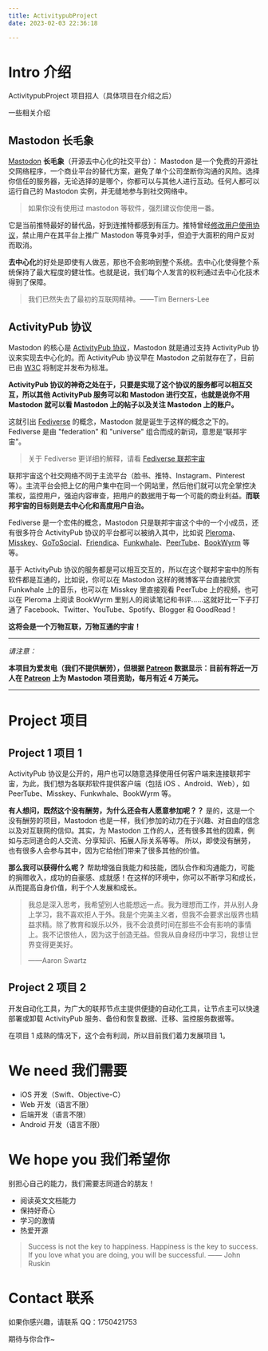 ```yaml
---
title: ActivitypubProject
date: 2023-02-03 22:36:18

---
```


# Intro 介绍

ActivitypubProject 项目招人（具体项目在介绍之后）

一些相关介绍

<!--more-->

## Mastodon 长毛象

[Mastodon](https://mastodon.social/) **长毛象**（开源去中心化的社交平台）：
Mastodon 是一个免费的开源社交网络程序，一个商业平台的替代方案，避免了单个公司垄断你沟通的风险。选择你信任的服务器，无论选择的是哪个，你都可以与其他人进行互动。任何人都可以运行自己的 Mastodon 实例，并无缝地参与到社交网络中。

> 如果你没有使用过 mastodon 等软件，强烈建议你使用一番。

它是当前推特最好的替代品，好到连推特都感到有压力。推特曾经[修改用户使用协议](https://www.nytimes.com/2022/12/18/business/twitter-ban-social-media-competitors-mastodon.html)，禁止用户在其平台上推广 Mastodon 等竞争对手，但迫于大面积的用户反对而取消。

**去中心化**的好处是即使有人做恶，那也不会影响到整个系统。去中心化使得整个系统保持了最大程度的健壮性。也就是说，我们每个人发言的权利通过去中心化技术得到了保障。

> 我们已然失去了最初的互联网精神。——Tim Berners-Lee

## ActivityPub 协议

Mastodon 的核心是 [ActivityPub 协议](https://www.w3.org/TR/activitypub/)，Mastodon 就是通过支持 ActivityPub 协议来实现去中心化的。而 ActivityPub 协议早在 Mastodon 之前就存在了，目前已由 [W3C](https://www.w3.org/) 将制定并发布为标准。

**ActivityPub 协议的神奇之处在于，只要是实现了这个协议的服务都可以相互交互，所以其他 ActivityPub 服务可以和  Mastodon 进行交互，也就是说你不用 Mastodon 就可以看 Mastodon 上的帖子以及关注 Mastodon 上的账户。**

这就引出 [Fediverse](https://en.wikipedia.org/wiki/Fediverse) 的概念，Mastodon 就是诞生于这样的概念之下的。Fediverse 是由 "federation" 和 "universe" 组合而成的新词，意思是“联邦宇宙”。

> 关于 Fediverse 更详细的解释，请看 [Fediverse 联邦宇宙](https://wzyboy.im/post/1486.html#:~:text=Fediverse%20%E6%98%AF%20federation,%2B%20universe%20%E7%9A%84%E9%80%A0%E8%AF%8D%EF%BC%8C%E4%B8%80%E8%88%AC%E8%AF%91%E4%B8%BA%E8%81%94%E9%82%A6%E5%AE%87%E5%AE%99%EF%BC%8C%E5%8D%B3%E6%98%AF%E7%94%B1%E5%90%84%E7%A7%8D%E7%A4%BE%E4%BA%A4%E7%BD%91%E7%BB%9C%E7%AB%99%E7%82%B9%E7%BB%84%E6%88%90%E7%9A%84%E4%B8%80%E4%B8%AA%E5%85%81%E8%AE%B8%E4%B8%8D%E5%90%8C%E7%AB%99%E7%82%B9%E4%B8%8A%E7%9A%84%E7%94%A8%E6%88%B7%E4%B9%8B%E9%97%B4%E4%BA%92%E7%9B%B8%E4%BA%A4%E6%B5%81%E7%9A%84%E8%81%94%E9%82%A6%E3%80%82)

联邦宇宙这个社交网络不同于主流平台（脸书、推特、Instagram、Pinterest 等）。主流平台会把上亿的用户集中在同一个网站里，然后他们就可以完全掌控决策权，监控用户，强迫内容审查，把用户的数据用于每一个可能的商业利益。**而联邦宇宙的目标则是去中心化和高度用户自治。**

Fediverse 是一个宏伟的概念，Mastodon 只是联邦宇宙这个中的一个小成员，还有很多符合 ActivityPub 协议的平台都可以被纳入其中，比如说 [Pleroma](https://pleroma.social/)、[Misskey](https://misskey-hub.net/en/)、[GoToSocial](https://gotosocial.org/)、[Friendica](https://friendi.ca/)、[Funkwhale](https://funkwhale.audio/)、[PeerTube](https://joinpeertube.org/)、[BookWyrm](https://joinbookwyrm.com/) 等等。

基于 ActivityPub 协议的服务都是可以相互交互的，所以在这个联邦宇宙中的所有软件都是互通的，比如说，你可以在 Mastodon  这样的微博客平台直接欣赏 Funkwhale 上的音乐，也可以在 Misskey 里直接观看 PeerTube 上的视频，也可以在  Pleroma 上阅读 BookWyrm 里别人的阅读笔记和书评……这就好比一下子打通了  Facebook、Twitter、YouTube、Spotify、Blogger 和 GoodRead！

**这将会是一个万物互联，万物互通的宇宙！**

------

*请注意：*

**本项目为爱发电（我们不提供酬劳），但根据 [Patreon](https://patreon.com/mastodon) 数据显示：目前有将近一万人在 [Patreon](https://patreon.com/mastodon) 上为 Mastodon 项目资助，每月有近 4 万美元。**

------

# Project 项目

## Project 1 项目 1

 ActivityPub 协议是公开的，用户也可以随意选择使用任何客户端来连接联邦宇宙，为此，我们想为各联邦软件提供客户端（包括 iOS 、Android、Web），如 PeerTube、Misskey、Funkwhale、BookWyrm 等。

**有人想问，既然这个没有酬劳，为什么还会有人愿意参加呢？？**
是的，这是一个没有酬劳的项目，Mastodon 也是一样，我们参加的动力在于兴趣、对自由的信念以及对互联网的信仰。其实，为 Mastodon 工作的人，还有很多其他的因素，例如与志同道合的人交流、分享知识、拓展人际关系等等。 所以，即使没有酬劳，也有很多人会参与其中，因为它给他们带来了很多其他的价值。

**那么我可以获得什么呢？**
帮助增强自我能力和技能，团队合作和沟通能力，可能的捐赠收入，成功的自豪感、成就感！在这样的环境中，你可以不断学习和成长，从而提高自身价值，利于个人发展和成长。

> 我总是深入思考，我希望别人也能想远一点。我为理想而工作，并从别人身上学习，我不喜欢拒人于外。我是个完美主义者，但我不会要求出版界也精益求精。除了教育和娱乐以外，我不会浪费时间在那些不会有影响的事情上。我不记恨他人，因为这于创造无益。但我从自身经历中学习，我想让世界变得更美好。
> 
> ——Aaron Swartz

## Project 2 项目 2

开发自动化工具，为广大的联邦节点主提供便捷的自动化工具，让节点主可以快速部署或卸载 ActivityPub 服务、备份和恢复数据、迁移、监控服务数据等。

在项目 1 成熟的情况下，这个会有利润，所以目前我们着力发展项目 1。

# We need 我们需要

- iOS 开发（Swift、Objective-C）
- Web 开发（语言不限）
- 后端开发（语言不限）
- Android 开发（语言不限）

# We hope you 我们希望你

别担心自己的能力，我们需要志同道合的朋友！

- 阅读英文文档能力
- 保持好奇心
- 学习的激情
- 热爱开源

> Success is not the key to happiness. Happiness is the key to success. If you love what you are doing, you will be successful.    —— John Ruskin

# Contact 联系

如果你感兴趣，请联系 QQ：1750421753

期待与你合作~
